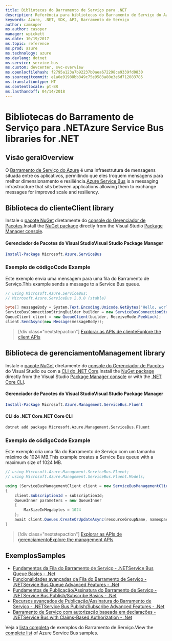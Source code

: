 ```yaml
---
title: Bibliotecas do Barramento de Serviço para .NET
description: Referência para bibliotecas do Barramento de Serviço do Azure para .NET
keywords: Azure, .NET, SDK, API, Barramento de Serviço
author: camsoper
ms.author: casoper
manager: wpickett
ms.date: 10/19/2017
ms.topic: reference
ms.prod: azure
ms.technology: azure
ms.devlang: dotnet
ms.service: service-bus
ms.custom: devcenter, svc-overview
ms.openlocfilehash: f2795a123a7b92237b0aea672298ce9339fd0830
ms.sourcegitcommit: e1a0e91988bb849c75e9583a80e3e6d712083785
ms.translationtype: HT
ms.contentlocale: pt-BR
ms.lasthandoff: 04/14/2018
---
```

# <a name="azure-service-bus-libraries-for-net"></a><span data-ttu-id="23383-104">Bibliotecas do Barramento de Serviço para .NET</span><span class="sxs-lookup"><span data-stu-id="23383-104">Azure Service Bus libraries for .NET</span></span>

## <a name="overview"></a><span data-ttu-id="23383-105">Visão geral</span><span class="sxs-lookup"><span data-stu-id="23383-105">Overview</span></span>

<span data-ttu-id="23383-106">O [Barramento de Serviço do Azure](https://docs.microsoft.com/azure/service-bus-messaging/service-bus-messaging-overview) é uma infraestrutura de mensagens situada entre os aplicativos, permitindo que eles troquem mensagens para melhor dimensionamento e resiliência.</span><span class="sxs-lookup"><span data-stu-id="23383-106">[Azure Service Bus](https://docs.microsoft.com/azure/service-bus-messaging/service-bus-messaging-overview) is a messaging infrastructure that sits between applications allowing them to exchange messages for improved scale and resiliency.</span></span>

## <a name="client-library"></a><span data-ttu-id="23383-107">Biblioteca do cliente</span><span class="sxs-lookup"><span data-stu-id="23383-107">Client library</span></span>

<span data-ttu-id="23383-108">Instale o [pacote NuGet](https://www.nuget.org/packages/Microsoft.Azure.ServiceBus) diretamente do [console do Gerenciador de Pacotes][PackageManager].</span><span class="sxs-lookup"><span data-stu-id="23383-108">Install the [NuGet package](https://www.nuget.org/packages/Microsoft.Azure.ServiceBus) directly from the Visual Studio [Package Manager console][PackageManager].</span></span>

#### <a name="visual-studio-package-manager"></a><span data-ttu-id="23383-109">Gerenciador de Pacotes do Visual Studio</span><span class="sxs-lookup"><span data-stu-id="23383-109">Visual Studio Package Manager</span></span>

```powershell
Install-Package Microsoft.Azure.ServiceBus
```

### <a name="code-example"></a><span data-ttu-id="23383-110">Exemplo de código</span><span class="sxs-lookup"><span data-stu-id="23383-110">Code Example</span></span>

<span data-ttu-id="23383-111">Este exemplo envia uma mensagem para uma fila do Barramento de Serviço.</span><span class="sxs-lookup"><span data-stu-id="23383-111">This example sends a message to a Service Bus queue.</span></span>

```csharp
// using Microsoft.Azure.ServiceBus;
// Microsoft.Azure.ServiceBus 2.0.0 (stable)

byte[] messageBody = System.Text.Encoding.Unicode.GetBytes("Hello, world!");
ServiceBusConnectionStringBuilder builder = new ServiceBusConnectionStringBuilder(connectionString);
QueueClient client = new QueueClient(builder, ReceiveMode.PeekLock);
client.SendAsync(new Message(messageBody));
```

> [!div class="nextstepaction"]
> [<span data-ttu-id="23383-112">Explorar as APIs de cliente</span><span class="sxs-lookup"><span data-stu-id="23383-112">Explore the client APIs</span></span>](/dotnet/api/overview/azure/servicebus/client)


## <a name="management-library"></a><span data-ttu-id="23383-113">Biblioteca de gerenciamento</span><span class="sxs-lookup"><span data-stu-id="23383-113">Management library</span></span>

<span data-ttu-id="23383-114">Instale o [pacote NuGet](https://www.nuget.org/packages/Microsoft.Azure.Management.ServiceBus.Fluent) diretamente do [console do Gerenciador de Pacotes][PackageManager] do Visual Studio ou com a [CLI do .NET Core][DotNetCLI].</span><span class="sxs-lookup"><span data-stu-id="23383-114">Install the [NuGet package](https://www.nuget.org/packages/Microsoft.Azure.Management.ServiceBus.Fluent) directly from the Visual Studio [Package Manager console][PackageManager] or with the [.NET Core CLI][DotNetCLI].</span></span>

#### <a name="visual-studio-package-manager"></a><span data-ttu-id="23383-115">Gerenciador de Pacotes do Visual Studio</span><span class="sxs-lookup"><span data-stu-id="23383-115">Visual Studio Package Manager</span></span>

```powershell
Install-Package Microsoft.Azure.Management.ServiceBus.Fluent
```

#### <a name="net-core-cli"></a><span data-ttu-id="23383-116">CLI do .NET Core</span><span class="sxs-lookup"><span data-stu-id="23383-116">.NET Core CLI</span></span>

```bash
dotnet add package Microsoft.Azure.Management.ServiceBus.Fluent
```

### <a name="code-example"></a><span data-ttu-id="23383-117">Exemplo de código</span><span class="sxs-lookup"><span data-stu-id="23383-117">Code Example</span></span>

<span data-ttu-id="23383-118">Este exemplo cria uma fila do Barramento de Serviço com um tamanho máximo de 1024 MB.</span><span class="sxs-lookup"><span data-stu-id="23383-118">This example creates a Service Bus queue with a maximum size of 1024 MB.</span></span>

```csharp
// using Microsoft.Azure.Management.ServiceBus.Fluent;
// using Microsoft.Azure.Management.ServiceBus.Fluent.Models;

using (ServiceBusManagementClient client = new ServiceBusManagementClient(credentials))
{
    client.SubscriptionId = subscriptionId;
    QueueInner parameters = new QueueInner
    {
        MaxSizeInMegabytes = 1024
    };
    await client.Queues.CreateOrUpdateAsync(resourceGroupName, namespaceName, queueName, parameters);
}
```

> [!div class="nextstepaction"]
> [<span data-ttu-id="23383-119">Explorar as APIs de gerenciamento</span><span class="sxs-lookup"><span data-stu-id="23383-119">Explore the management APIs</span></span>](/dotnet/api/overview/azure/servicebus/management)

## <a name="samples"></a><span data-ttu-id="23383-120">Exemplos</span><span class="sxs-lookup"><span data-stu-id="23383-120">Samples</span></span>

- [<span data-ttu-id="23383-121">Fundamentos da Fila do Barramento de Serviço - .NET</span><span class="sxs-lookup"><span data-stu-id="23383-121">Service Bus Queue Basics - .Net</span></span>](https://azure.microsoft.com/resources/samples/service-bus-dotnet-manage-queue-with-basic-features/)
- [<span data-ttu-id="23383-122">Funcionalidades avançadas da Fila do Barramento de Serviço - .NET</span><span class="sxs-lookup"><span data-stu-id="23383-122">Service Bus Queue Advanced Features - .Net</span></span>](https://azure.microsoft.com/resources/samples/service-bus-dotnet-manage-queue-with-advanced-features/)
- [<span data-ttu-id="23383-123">Fundamentos de Publicação/Assinatura do Barramento de Serviço - .NET</span><span class="sxs-lookup"><span data-stu-id="23383-123">Service Bus Publish/Subscribe Basics - .Net</span></span>](https://azure.microsoft.com/resources/samples/service-bus-dotnet-manage-publish-subscribe-with-basic-features/)
- [<span data-ttu-id="23383-124">Recursos avançados de Publicação/Assinatura do Barramento de Serviço - .NET</span><span class="sxs-lookup"><span data-stu-id="23383-124">Service Bus Publish/Subscribe Advanced Features - .Net</span></span>](https://azure.microsoft.com/resources/samples/service-bus-dotnet-manage-publish-subscribe-with-advanced-features/)
- [<span data-ttu-id="23383-125">Barramento de Serviço com autorização baseada em declarações - .NET</span><span class="sxs-lookup"><span data-stu-id="23383-125">Service Bus with Claims-Based Authorization - .Net</span></span>](https://azure.microsoft.com/resources/samples/service-bus-dotnet-manage-with-claims-based-authorization/)

<span data-ttu-id="23383-126">Veja a [lista completa](https://azure.microsoft.com/resources/samples/?term=service+bus) de exemplos do Barramento de Serviço.</span><span class="sxs-lookup"><span data-stu-id="23383-126">View the [complete list](https://azure.microsoft.com/resources/samples/?term=service+bus) of Azure Service Bus samples.</span></span>


[PackageManager]: https://docs.microsoft.com/nuget/tools/package-manager-console
[DotNetCLI]: https://docs.microsoft.com/dotnet/core/tools/dotnet-add-package
